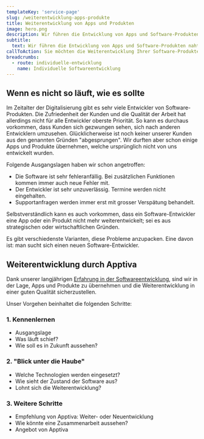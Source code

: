 ```yaml
---
templateKey: 'service-page'
slug: /weiterentwicklung-apps-produkte
title: Weiterentwicklung von Apps und Produkten
image: hero.png
description: Wir führen die Entwicklung von Apps und Software-Produkten nahtlos weiter.
subtitle:
  text: Wir führen die Entwicklung von Apps und Software-Produkten nahtlos weiter.
callToAction: Sie möchten die Weiterentwicklung Ihrer Software-Produkte mit Apptiva besprechen?
breadcrumbs:
  - route: individuelle-entwicklung
    name: Individuelle Softwareentwicklung
---
```


## Wenn es nicht so läuft, wie es sollte

Im Zeitalter der Digitalisierung gibt es sehr viele Entwickler von Software-Produkten. Die Zufriedenheit der Kunden und die Qualität der Arbeit hat allerdings nicht für alle Entwickler oberste Priorität. So kann es durchaus vorkommen, dass Kunden sich gezwungen sehen, sich nach anderen Entwicklern umzusehen. Glücklicherweise ist noch keiner unserer Kunden aus den genannten Gründen "abgesprungen". Wir durften aber schon einige Apps und Produkte übernehmen, welche ursprünglich nicht von uns entwickelt wurden.

Folgende Ausgangslagen haben wir schon angetroffen:

- Die Software ist sehr fehleranfällig. Bei zusätzlichen Funktionen kommen immer auch neue Fehler mit.
- Der Entwickler ist sehr unzuverlässig. Termine werden nicht eingehalten.
- Supportanfragen werden immer erst mit grosser Verspätung behandelt.

Selbstverständlich kann es auch vorkommen, dass ein Software-Entwickler eine App oder ein Produkt nicht mehr weiterentwickelt; sei es aus strategischen oder wirtschaftlichen Gründen.

Es gibt verschiedenste Varianten, diese Probleme anzupacken. Eine davon ist: man sucht sich einen neuen Software-Entwickler.

## Weiterentwicklung durch Apptiva

Dank unserer langjährigen <a href="/">Erfahrung in der Softwareentwicklung</a>, sind wir in der Lage, Apps und Produkte zu übernehmen und die Weiterentwicklung in einer guten Qualität sicherzustellen.

Unser Vorgehen beinhaltet die folgenden Schritte:

### 1. Kennenlernen

- Ausgangslage
- Was läuft schief?
- Wie soll es in Zukunft aussehen?

### 2. "Blick unter die Haube"

- Welche Technologien werden eingesetzt?
- Wie sieht der Zustand der Software aus?
- Lohnt sich die Weiterentwicklung?

### 3. Weitere Schritte

- Empfehlung von Apptiva: Weiter- oder Neuentwicklung
- Wie könnte eine Zusammenarbeit aussehen?
- Angebot von Apptiva
